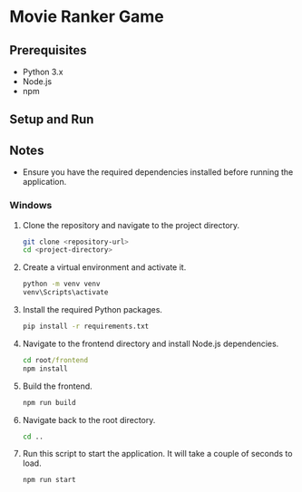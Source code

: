 # Movie Ranker Game

## Prerequisites

- Python 3.x
- Node.js
- npm

## Setup and Run

## Notes

- Ensure you have the required dependencies installed before running the application.


### Windows ###

1. Clone the repository and navigate to the project directory.

   ```bash
   git clone <repository-url>
   cd <project-directory>
   ```

2. Create a virtual environment and activate it.

   ```cmd
   python -m venv venv
   venv\Scripts\activate
   ```

3. Install the required Python packages.

   ```cmd
   pip install -r requirements.txt
   ```

4. Navigate to the frontend directory and install Node.js dependencies.

   ```cmd
   cd root/frontend
   npm install
   ```

5. Build the frontend.

   ```cmd
   npm run build
   ```

6. Navigate back to the root directory.

   ```cmd
   cd ..
   ```

7. Run this script to start the application. It will take a couple of seconds to load.
   ```cmd
   npm run start
   ```
